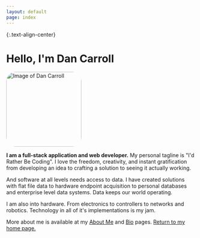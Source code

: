 ```yaml
---
layout: default
page: index
---
```


{:.text-align-center}
# Hello, I'm Dan Carroll

<img src="https://avatars1.githubusercontent.com/u/15189408?s=400&u=40b47485b772cb2b40b1904a5d6b944cab09f496&v=4"
     alt="Image of Dan Carroll"
     title="Image of Dan Carroll"
     width="200" height="200"
     class="img-align-center"
     style="border-radius: 25px; ">

**I am a full-stack application and web developer.** My personal tagline is "I'd Rather Be Coding". I love the freedom, creativity, and instant gratification from developing an idea to crafting a solution to seeing it actually working.

And software at all levels needs access to data. I have created solutions with flat file data to hardware endpoint acquisition to personal databases and enterprise level data systems. Data keeps our world operating.

I am also into hardware. From electronics to controllers to networks and robotics. Technology in all of it's implementations is my jam.

More about me is available at my [About Me](https://dan-carroll.github.io/about/) and [Bio](https://dan-carroll.github.io/dan-carroll-bio/) pages. [Return to my home page.](https://dan-carroll.github.io/)

